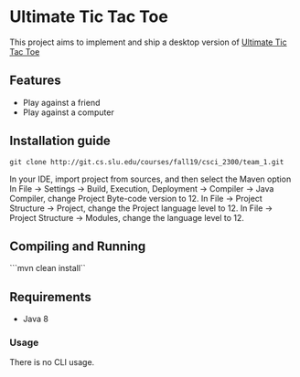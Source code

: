 # Ultimate Tic Tac Toe
This project aims to implement and ship a desktop version of [Ultimate Tic Tac Toe](https://en.wikipedia.org/wiki/Ultimate_tic-tac-toe)

## Features
  - Play against a friend
  - Play against a computer

## Installation guide
```git clone http://git.cs.slu.edu/courses/fall19/csci_2300/team_1.git```

In your IDE, import project from sources, and then select the Maven option
In File -> Settings -> Build, Execution, Deployment -> Compiler -> Java Compiler, change Project Byte-code version to 12. 
In File -> Project Structure -> Project, change the Project language level to 12.
In File -> Project Structure -> Modules, change the language level to 12.

## Compiling and Running

```mvn clean install``

## Requirements
  - Java 8

### Usage
There is no CLI usage.